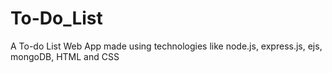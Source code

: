 # To-Do_List
A To-do List Web App made using technologies like node.js, express.js, ejs, mongoDB, HTML and CSS
